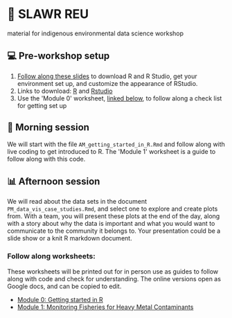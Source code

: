 # 🌱 SLAWR REU

material for indigenous environmental data science workshop

## 💻 Pre-workshop setup

1.  [Follow along these slides](https://www.canva.com/design/DAGq6pZ7BrA/92e9_nEvKlqxDAIsPV7l3Q/view?utm_content=DAGq6pZ7BrA&utm_campaign=designshare&utm_medium=link2&utm_source=uniquelinks&utlId=h3fa4c59111) to download R and R Studio, get your environment set up, and customize the appearance of RStudio.
2.  Links to download: [R](https://cran.r-project.org/) and [Rstudio](https://posit.co/download/rstudio-desktop/)
3.  Use the 'Module 0' worksheet, [linked below](#follow-along-worksheets), to follow along a check list for getting set up

## 🎣 Morning session

We will start with the file `AM_getting_started_in_R.Rmd` and follow along with live coding to get introduced to R. 
The 'Module 1' worksheet is a guide to follow along with this code. 

## 📊  Afternoon session

We will read about the data sets in the document `PM_data_vis_case_studies.Rmd`, and select one to explore and create plots from. With a team, you will present these plots at the end of the day, along with a story about why the data is important and what you would want to communicate to the community it belongs to. Your presentation could be a slide show or a knit R markdown document. 

### Follow along worksheets:

These worksheets will be printed out for in person use as guides to follow along with code and check for understanding. The online versions open as Google docs, and can be copied to edit.

-   [Module 0: Getting started in R](https://docs.google.com/document/d/1iAxIsAVO68G-PeDztxGkRANG_rK-606z0iRZoP3Za80/edit?usp=sharing)
-   [Module 1: Monitoring Fisheries for Heavy Metal Contaminants](https://docs.google.com/document/d/1Td4zWCFjbSshEphRP0kEXXZgnxKc5Dty88cdLkfjGVY/edit?usp=sharing)

